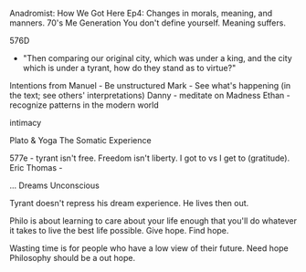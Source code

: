 Anadromist:
How We Got Here Ep4: Changes in morals, meaning, and manners.
70's Me Generation
You don't define yourself.
Meaning suffers.


576D
- "Then comparing our original city, which was under a king, and the city which is under a tyrant, how do they stand as to virtue?"

Intentions from 
Manuel - Be unstructured
Mark - See what's happening (in the text; see others' interpretations)
Danny - meditate on Madness
Ethan - recognize patterns in the modern world


intimacy

Plato & Yoga
The Somatic Experience

577e - tyrant isn't free. Freedom isn't liberty.
I got to vs I get to (gratitude).
Eric Thomas - 

...
Dreams
Unconscious 

Tyrant doesn't repress his dream experience. He lives then out.

Philo is about learning to care about your life enough that you'll do whatever it takes to live the best life possible.
Give hope. Find hope.


Wasting time is for people who have a low view of their future.
Need hope 
Philosophy should be a out hope.

